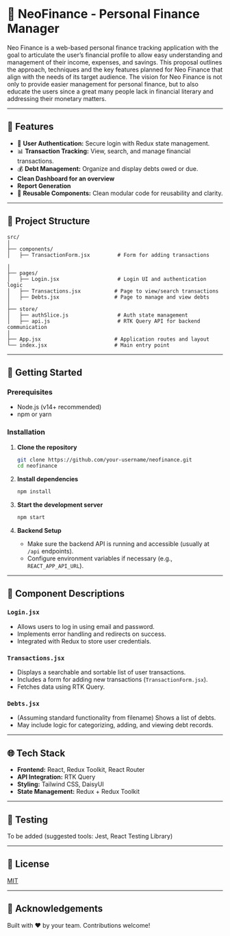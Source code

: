 # 💸 NeoFinance - Personal Finance Manager

Neo Finance is a web-based personal finance tracking application with the goal to articulate the user’s financial profile to allow easy understanding and management of their income, expenses, and savings. This proposal outlines the approach, techniques and the key features planned for Neo Finance that align with the needs of its target audience. 
The vision for Neo Finance is not only to provide easier management for personal finance, but to also educate the users since a great many people lack in financial literary and addressing their monetary matters. 

---

## 🚀 Features

- 🔐 **User Authentication:** Secure login with Redux state management.
- 📊 **Transaction Tracking:** View, search, and manage financial transactions.
- 💰 **Debt Management:** Organize and display debts owed or due.
- **Clean Dashboard for an overview**
- **Report Generation** 
- 🧩 **Reusable Components:** Clean modular code for reusability and clarity.

---

## 📁 Project Structure

```
src/
│
├── components/
│   ├── TransactionForm.jsx         # Form for adding transactions
        
│
├── pages/
│   ├── Login.jsx                   # Login UI and authentication logic
│   ├── Transactions.jsx           # Page to view/search transactions
│   ├── Debts.jsx                  # Page to manage and view debts
│
├── store/
│   ├── authSlice.js                # Auth state management
│   ├── api.js                      # RTK Query API for backend communication
│
├── App.jsx                        # Application routes and layout
└── index.jsx                      # Main entry point
```

---

## 🔧 Getting Started

### Prerequisites

- Node.js (v14+ recommended)
- npm or yarn

### Installation

1. **Clone the repository**
   ```bash
   git clone https://github.com/your-username/neofinance.git
   cd neofinance
   ```

2. **Install dependencies**
   ```bash
   npm install
   ```

3. **Start the development server**
   ```bash
   npm start
   ```

4. **Backend Setup**
   - Make sure the backend API is running and accessible (usually at `/api` endpoints).
   - Configure environment variables if necessary (e.g., `REACT_APP_API_URL`).

---

## 📄 Component Descriptions

### `Login.jsx`

- Allows users to log in using email and password.
- Implements error handling and redirects on success.
- Integrated with Redux to store user credentials.

### `Transactions.jsx`

- Displays a searchable and sortable list of user transactions.
- Includes a form for adding new transactions (`TransactionForm.jsx`).
- Fetches data using RTK Query.

### `Debts.jsx`

- (Assuming standard functionality from filename) Shows a list of debts.
- May include logic for categorizing, adding, and viewing debt records.

---

## 🌐 Tech Stack

- **Frontend:** React, Redux Toolkit, React Router
- **API Integration:** RTK Query
- **Styling:** Tailwind CSS, DaisyUI
- **State Management:** Redux + Redux Toolkit

---

## 🧪 Testing

To be added (suggested tools: Jest, React Testing Library)

---

## 📃 License

[MIT](LICENSE)

---

## 🙌 Acknowledgements

Built with ❤️ by your team. Contributions welcome!
